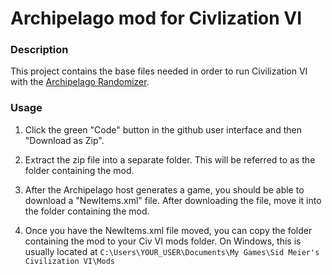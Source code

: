 # Archipelago mod for Civlization VI
### Description
This project contains the base files needed in order to run Civilization VI with the [Archipelago Randomizer](https://archipelago.gg).

### Usage
1. Click the green "Code" button in the github user interface and then "Download as Zip".

2. Extract the zip file into a separate folder. This will be referred to as the folder containing the mod.

3. After the Archipelago host generates a game, you should be able to download a "NewItems.xml" file. After downloading the file, move it into the folder containing the mod.

4. Once you have the NewItems.xml file moved, you can copy the folder containing the mod to your Civ VI mods folder. On Windows, this is usually located at `C:\Users\YOUR_USER\Documents\My Games\Sid Meier's Civilization VI\Mods`

